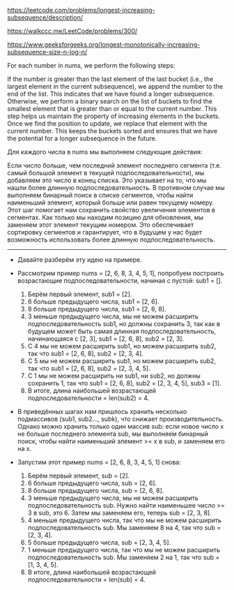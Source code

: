 https://leetcode.com/problems/longest-increasing-subsequence/description/

https://walkccc.me/LeetCode/problems/300/

https://www.geeksforgeeks.org/longest-monotonically-increasing-subsequence-size-n-log-n/

For each number in nums, we perform the following steps:

If the number is greater than the last element of the last bucket (i.e., the largest element in the current subsequence), we append the number to the end of the list. This indicates that we have found a longer subsequence.
Otherwise, we perform a binary search on the list of buckets to find the smallest element that is greater than or equal to the current number. This step helps us maintain the property of increasing elements in the buckets.
Once we find the position to update, we replace that element with the current number. This keeps the buckets sorted and ensures that we have the potential for a longer subsequence in the future.

Для каждого числа в nums мы выполняем следующие действия:

Если число больше, чем последний элемент последнего сегмента (т.е. самый большой элемент в текущей подпоследовательности), мы добавляем это число в конец списка. Это указывает на то, что мы нашли более длинную подпоследовательность.
В противном случае мы выполняем бинарный поиск в списке сегментов, чтобы найти наименьший элемент, который больше или равен текущему номеру. Этот шаг помогает нам сохранить свойство увеличения элементов в сегментах.
Как только мы находим позицию для обновления, мы заменяем этот элемент текущим номером. Это обеспечивает сортировку сегментов и гарантирует, что в будущем у нас будет возможность использовать более длинную подпоследовательность.

---

- Давайте разберём эту идею на примере.

- Рассмотрим пример nums = [2, 6, 8, 3, 4, 5, 1], попробуем построить возрастающие подпоследовательности, начиная с пустой: sub1 = [].

  1. Берём первый элемент, sub1 = [2].
  2. 6 больше предыдущего числа, sub1 = [2, 6].
  3. 8 больше предыдущего числа, sub1 = [2, 6, 8].
  4. 3 меньше предыдущего числа, мы не можем расширить подпоследовательность sub1, но должны сохранить 3, так как в будущем может быть самая длинная подпоследовательность, начинающаяся с [2, 3], sub1 = [2, 6, 8], sub2 = [2, 3].
  5. С 4 мы не можем расширить sub1, но можем расширить sub2, так что sub1 = [2, 6, 8], sub2 = [2, 3, 4].
  6. С 5 мы не можем расширить sub1, но можем расширить sub2, так что sub1 = [2, 6, 8], sub2 = [2, 3, 4, 5].
  7. С 1 мы не можем расширить ни sub1, ни sub2, но должны сохранить 1, так что sub1 = [2, 6, 8], sub2 = [2, 3, 4, 5], sub3 = [1].
  8. В итоге, длина наибольшей возрастающей подпоследовательности = len(sub2) = 4.

- В приведённых шагах нам пришлось хранить несколько подмассивов (sub1, sub2..., subk), что снижает производительность. Однако можно хранить только один массив sub: если новое число x не больше последнего элемента sub, мы выполняем бинарный поиск, чтобы найти наименьший элемент >= x в sub, и заменяем его на x.

- Запустим этот пример nums = [2, 6, 8, 3, 4, 5, 1] снова:

  1. Берём первый элемент, sub = [2].
  2. 6 больше предыдущего числа, sub = [2, 6].
  3. 8 больше предыдущего числа, sub = [2, 6, 8].
  4. 3 меньше предыдущего числа, мы не можем расширить подпоследовательность sub. Нужно найти наименьшее число >= 3 в sub, это 6. Затем мы заменяем его, теперь sub = [2, 3, 8].
  5. 4 меньше предыдущего числа, так что мы не можем расширить подпоследовательность sub. Мы заменяем 8 на 4, так что sub = [2, 3, 4].
  6. 5 больше предыдущего числа, sub = [2, 3, 4, 5].
  7. 1 меньше предыдущего числа, так что мы не можем расширить подпоследовательность sub. Мы заменяем 2 на 1, так что sub = [1, 3, 4, 5].
  8. В итоге, длина наибольшей возрастающей подпоследовательности = len(sub) = 4.
